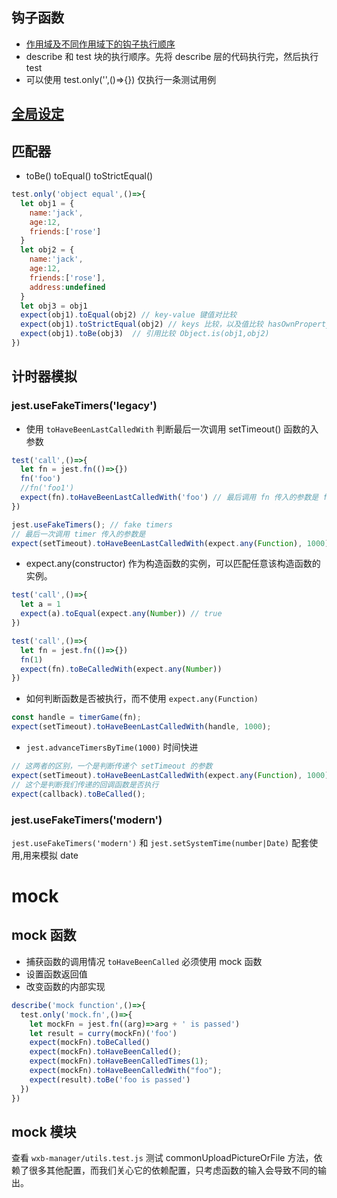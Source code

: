 ## 钩子函数
* [作用域及不同作用域下的钩子执行顺序](https://jestjs.io/zh-Hans/docs/setup-teardown)
* describe 和 test 块的执行顺序。先将 describe 层的代码执行完，然后执行 test
* 可以使用 test.only('',()=>{}) 仅执行一条测试用例

## [全局设定](https://jestjs.io/zh-Hans/docs/api)
## 匹配器
* toBe() toEqual() toStrictEqual()

```js
test.only('object equal',()=>{
  let obj1 = {
    name:'jack',
    age:12,
    friends:['rose']
  }
  let obj2 = {
    name:'jack',
    age:12,
    friends:['rose'],
    address:undefined
  }
  let obj3 = obj1
  expect(obj1).toEqual(obj2) // key-value 键值对比较
  expect(obj1).toStrictEqual(obj2) // keys 比较，以及值比较 hasOwnProperty()
  expect(obj1).toBe(obj3)  // 引用比较 Object.is(obj1,obj2)
})
```
## 计时器模拟
### jest.useFakeTimers('legacy')
* 使用 `toHaveBeenLastCalledWith` 判断最后一次调用 setTimeout() 函数的入参数
```js
test('call',()=>{
  let fn = jest.fn(()=>{})
  fn('foo')
  //fn('foo1')
  expect(fn).toHaveBeenLastCalledWith('foo') // 最后调用 fn 传入的参数是 foo
}) 
```

```js
jest.useFakeTimers(); // fake timers
// 最后一次调用 timer 传入的参数是
expect(setTimeout).toHaveBeenLastCalledWith(expect.any(Function), 1000);
```

* expect.any(constructor)
作为构造函数的实例，可以匹配任意该构造函数的实例。
```js
test('call',()=>{
  let a = 1
  expect(a).toEqual(expect.any(Number)) // true
}) 

test('call',()=>{
  let fn = jest.fn(()=>{})
  fn(1)
  expect(fn).toBeCalledWith(expect.any(Number))
}) 
```
* 如何判断函数是否被执行，而不使用 `expect.any(Function)`
```js
const handle = timerGame(fn);
expect(setTimeout).toHaveBeenLastCalledWith(handle, 1000);
```
* `jest.advanceTimersByTime(1000)` 时间快进

```js
// 这两者的区别，一个是判断传递个 setTimeout 的参数
expect(setTimeout).toHaveBeenLastCalledWith(expect.any(Function), 1000);
// 这个是判断我们传递的回调函数是否执行
expect(callback).toBeCalled();
```
### jest.useFakeTimers('modern')
`jest.useFakeTimers('modern')` 和 `jest.setSystemTime(number|Date)` 配套使用,用来模拟 date

# mock
## mock 函数
* 捕获函数的调用情况 `toHaveBeenCalled` 必须使用 mock 函数
* 设置函数返回值 
* 改变函数的内部实现
```js
describe('mock function',()=>{
  test.only('mock.fn',()=>{
    let mockFn = jest.fn((arg)=>arg + ' is passed')
    let result = curry(mockFn)('foo')
    expect(mockFn).toBeCalled()
    expect(mockFn).toHaveBeenCalled();
    expect(mockFn).toHaveBeenCalledTimes(1);
    expect(mockFn).toHaveBeenCalledWith("foo");
    expect(result).toBe('foo is passed')
  })
})
```

## mock 模块
查看 `wxb-manager/utils.test.js` 测试 commonUploadPictureOrFile 方法，依赖了很多其他配置，而我们关心它的依赖配置，只考虑函数的输入会导致不同的输出。